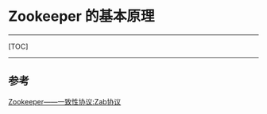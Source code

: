# Zookeeper 的基本原理

---

[TOC]

---









## 参考

[Zookeeper——一致性协议:Zab协议](https://www.jianshu.com/p/2bceacd60b8a)